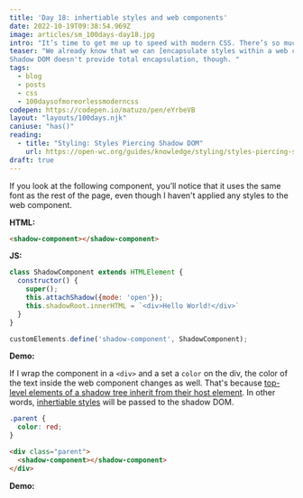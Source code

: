 ```yaml
---
title: 'Day 18: inhertiable styles and web components'
date: 2022-10-19T09:38:54.969Z
image: articles/sm_100days-day18.jpg
intro: "It’s time to get me up to speed with modern CSS. There’s so much new in CSS that I know too little about. To change that I’ve started [#100DaysOfMoreOrLessModernCSS](/blog/2022/100-days-of-more-or-less-modern-css/). Why more or less modern CSS? Because some topics will be about cutting-edge features, while other stuff has been around for quite a while already, but I just have little to no experience with it."
teaser: "We already know that we can [encapsulate styles within a web component](/blog/2022/100daysof-day10/) by adding them to the shadow DOM. Global style declarations from outside don’t overwrite styles inside the web component.  
Shadow DOM doesn't provide total encapsulation, though. "
tags:
  - blog
  - posts
  - css
  - 100daysofmoreorlessmoderncss
codepen: https://codepen.io/matuzo/pen/eYrbeVB
layout: "layouts/100days.njk"
caniuse: "has()"
reading:
  - title: "Styling: Styles Piercing Shadow DOM"
    url: https://open-wc.org/guides/knowledge/styling/styles-piercing-shadow-dom/
draft: true
---
```

If you look at the following component, you’ll notice that it uses the same font as the rest of the page, even though I haven't applied any styles to the web component.

<p class="code-label"><strong>HTML:</strong></p>

```html
<shadow-component></shadow-component>
```

<p class="code-label"><strong>JS:</strong></p>

```js
class ShadowComponent extends HTMLElement {
  constructor() {
    super();
    this.attachShadow({mode: 'open'});
    this.shadowRoot.innerHTML = `<div>Hello World!</div>`
  }
}

customElements.define('shadow-component', ShadowComponent);
```

<p style="margin-bottom:0"><strong>Demo:</strong></p>
<shadow-component></shadow-component>

<script>
  class ShadowComponent extends HTMLElement {
  constructor() {
    super();
    this.attachShadow({mode: 'open'});
    this.shadowRoot.innerHTML = `<div class="div">Hello World!</div>`
  }
}

customElements.define('shadow-component', ShadowComponent);
</script>

If I wrap the component in a `<div>` and a set a `color` on the div, the color of the text inside the web component changes as well. That's because [top-level elements of a shadow tree inherit from their host element](https://www.w3.org/TR/css-scoping-1/#inheritance). In other words, [inhertiable styles](https://web.dev/learn/css/inheritance/#which-properties-are-inheritable) will be passed to the shadow DOM.

```css
.parent {
  color: red;
}
```

```html
<div class="parent">
  <shadow-component></shadow-component>
</div>
```


<style>
  .parent {
    color: red;
  }
</style>

<p style="margin-bottom:0"><strong>Demo:</strong></p>
<div class="parent">
  <shadow-component></shadow-component>
</div>